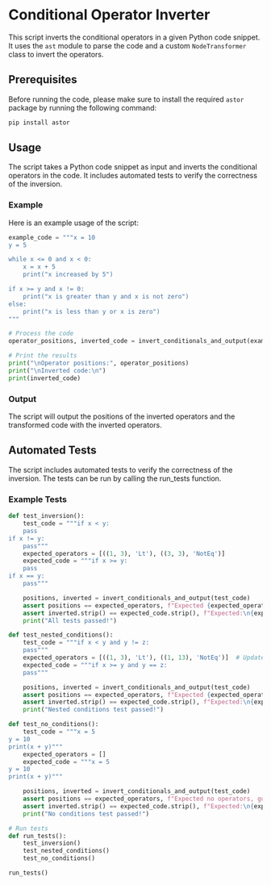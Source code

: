 # Conditional Operator Inverter

This script inverts the conditional operators in a given Python code snippet. It uses the `ast` module to parse the code and a custom `NodeTransformer` class to invert the operators.

## Prerequisites

Before running the code, please make sure to install the required `astor` package by running the following command:

```sh
pip install astor
```

## Usage

The script takes a Python code snippet as input and inverts the conditional operators in the code. It includes automated tests to verify the correctness of the inversion.

### Example

Here is an example usage of the script:

```python
example_code = """x = 10
y = 5

while x <= 0 and x < 0:
    x = x + 5
    print("x increased by 5")

if x >= y and x != 0:
    print("x is greater than y and x is not zero")
else:
    print("x is less than y or x is zero")
"""

# Process the code
operator_positions, inverted_code = invert_conditionals_and_output(example_code)

# Print the results
print("\nOperator positions:", operator_positions)
print("\nInverted code:\n")
print(inverted_code)
```

### Output

The script will output the positions of the inverted operators and the transformed code with the inverted operators.

## Automated Tests

The script includes automated tests to verify the correctness of the inversion. The tests can be run by calling the run_tests function.

### Example Tests

```python
def test_inversion():
    test_code = """if x < y:
    pass
if x != y:
    pass"""
    expected_operators = [((1, 3), 'Lt'), ((3, 3), 'NotEq')]
    expected_code = """if x >= y:
    pass
if x == y:
    pass"""

    positions, inverted = invert_conditionals_and_output(test_code)
    assert positions == expected_operators, f"Expected {expected_operators}, got {positions}"
    assert inverted.strip() == expected_code.strip(), f"Expected:\n{expected_code}\nGot:\n{inverted}"
    print("All tests passed!")

def test_nested_conditions():
    test_code = """if x < y and y != z:
    pass"""
    expected_operators = [((1, 3), 'Lt'), ((1, 13), 'NotEq')]  # Updated column position
    expected_code = """if x >= y and y == z:
    pass"""

    positions, inverted = invert_conditionals_and_output(test_code)
    assert positions == expected_operators, f"Expected {expected_operators}, got {positions}"
    assert inverted.strip() == expected_code.strip(), f"Expected:\n{expected_code}\nGot:\n{inverted}"
    print("Nested conditions test passed!")

def test_no_conditions():
    test_code = """x = 5
y = 10
print(x + y)"""
    expected_operators = []
    expected_code = """x = 5
y = 10
print(x + y)"""

    positions, inverted = invert_conditionals_and_output(test_code)
    assert positions == expected_operators, f"Expected no operators, got {positions}"
    assert inverted.strip() == expected_code.strip(), f"Expected:\n{expected_code}\nGot:\n{inverted}"
    print("No conditions test passed!")

# Run tests
def run_tests():
    test_inversion()
    test_nested_conditions()
    test_no_conditions()

run_tests()
```
